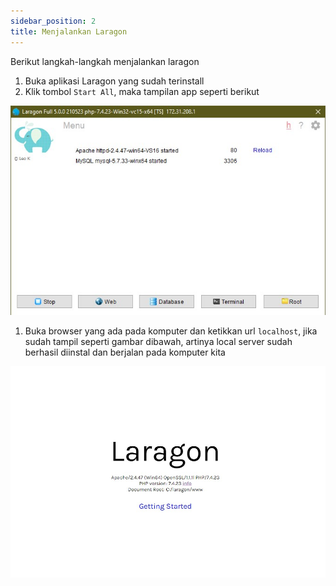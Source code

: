 ```yaml
---
sidebar_position: 2
title: Menjalankan Laragon
---
```


Berikut langkah-langkah menjalankan laragon

1. Buka aplikasi Laragon yang sudah terinstall
2. Klik tombol `Start All`, maka tampilan app seperti berikut

![laragon](../../img/php/laragon/app-laragon.jpg)

1. Buka browser yang ada pada komputer dan ketikkan url `localhost`, jika sudah tampil seperti gambar dibawah, artinya local server sudah berhasil diinstal dan berjalan pada komputer kita

![run](../../img/php/laragon/run-laragon.jpg)